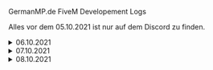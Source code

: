 GermanMP.de FiveM Developement Logs

Alles vor dem 05.10.2021 ist nur auf dem Discord zu finden.

<details>
<summary>06.10.2021</summary>
<br>-added new BVG Busses (creating Design/Erstellung vom Design)
<br>-testing small scripts tests (HUD/Items/etc.)
</details>

<details>
<summary>07.10.2021</summary>
<br>-fixed Bus Windows for Mercedes Citaro (full black/Bus Fenster komplett Schwarz)
<br>-fixed Performance improvements prepared/Perfromance Verbesserungen vorbereitet (Start in 1 Resource)
</details>

<details>
<summary>08.10.2021</summary>
<br>-added new destinations for the BVG Mercedes Citaro
<br>-added new Tram Model
<br>-added list for feature vehicles:

<details>
<summary>Vehicle List</summary>
<br>Audi  
<br>Bmw    
<br>Fiat
<br>Ford
<br>Mercedes
<br>Opel
<br>Porsche
<br>Renault
<br>Skoda
<br>Toyota
<br>Volvo
<br>VW
<br>Peugeot
<br>Hyundai
<br>Seat
<br>Cupra
<br>Nissan
<br>Mazda
<br>Citroen
<br>Kia
<br>Honda
<br>Suzuki
<br>Volvo
<br>Mitsubishi
<br>Smart
<br>Dacia
<br>Mini
<br>Porsche
<br>Chevrolet
<br>Alfa Romeo
<br>Subaru
<br>Land Rover
<br>Jeep
<br>Jaguar
<br>Lexus
<br>Aston Martin
<br>Bentley
<br>Bugatti
<br>Cadillac
<br>Dodge
<br>Ferrari
<br>Koenigsegg
<br>Lotus
<br>Lamborghini
<br>McLaren
<br>Scania
<br>Tesla
<br>Rolls Royce
<br>Pagani
<br>Polestar
<br>Ducati
<br>DAF
<br>MAN
<br>Iveco
</details>



